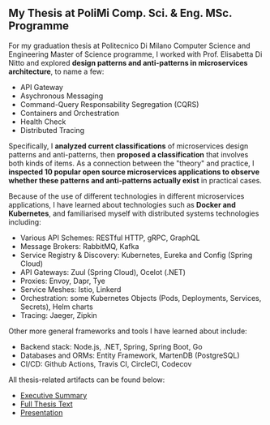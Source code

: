 ## My Thesis at PoliMi Comp. Sci. & Eng. MSc. Programme

For my graduation thesis at Politecnico Di Milano Computer Science and Engineering Master of Science programme, I worked with Prof. Elisabetta Di Nitto and explored **design patterns and anti-patterns in microservices architecture**, to name a few:

- API Gateway
- Asychronous Messaging
- Command-Query Responsability Segregation (CQRS)
- Containers and Orchestration
- Health Check
- Distributed Tracing

Specifically, I **analyzed current classifications** of microservices design patterns and anti-patterns, then **proposed a classification** that involves both kinds of items. As a connection between the "theory" and practice, I **inspected 10 popular open source microservices applications to observe whether these patterns and anti-patterns actually exist** in practical cases.

Because of the use of different technologies in different microservices applications, I have learned about technologies such as **Docker and Kubernetes**, and familiarised myself with distributed systems technologies including:

- Various API Schemes: RESTful HTTP, gRPC, GraphQL
- Message Brokers: RabbitMQ, Kafka
- Service Registry & Discovery: Kubernetes, Eureka and Config (Spring Cloud)
- API Gateways: Zuul (Spring Cloud), Ocelot (.NET)
- Proxies: Envoy, Dapr, Tye
- Service Meshes: Istio, Linkerd
- Orchestration: some Kubernetes Objects (Pods, Deployments, Services, Secrets), Helm charts
- Tracing: Jaeger, Zipkin

Other more general frameworks and tools I have learned about include:

- Backend stack: Node.js, .NET, Spring, Spring Boot, Go
- Databases and ORMs: Entity Framework, MartenDB (PostgreSQL)
- CI/CD: Github Actions, Travis CI, CircleCI, Codecov

All thesis-related artifacts can be found below:

- [Executive Summary](Artifacts/Executive_Summary_2022_04_ESAS.pdf)
- [Full Thesis Text](Artifacts/2022_04_ESAS.pdf)
- [Presentation](Artifacts/microservices%20thesis%20presentation.pdf)
